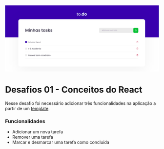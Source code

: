 <p align="center">
    <img src="./public/to-do.png"/>
</p>

# Desafios 01 - Conceitos do React

Nesse desafio foi necessário adicionar três funcionalidades na aplicação a partir de um [template](https://github.com/rocketseat-education/ignite-template-reactjs-conceitos-do-react).

### Funcionalidades

* Adicionar um nova tarefa
* Remover uma tarefa
* Marcar e desmarcar uma tarefa como concluída